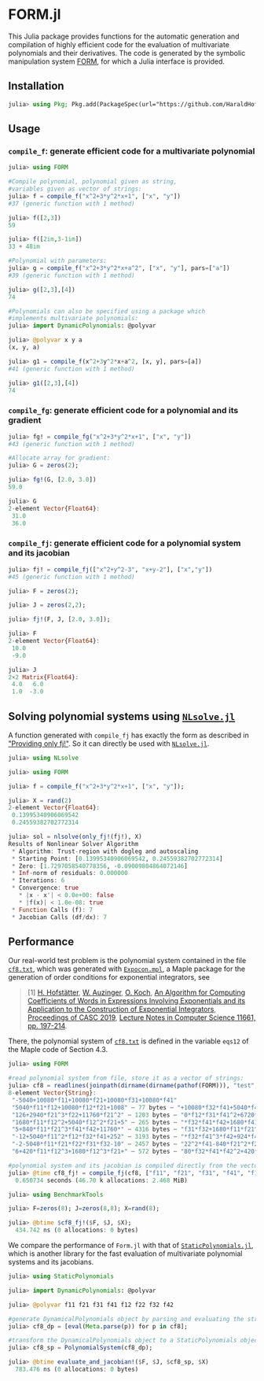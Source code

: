 # FORM.jl

This Julia package provides functions for the automatic generation and compilation
of highly efficient code for the evaluation of multivariate polynomials
and their derivatives.
The code is generated by the symbolic manipulation system
[FORM](https://github.com/vermaseren/form),
for which a Julia interface is provided.

## Installation
```julia
julia> using Pkg; Pkg.add(PackageSpec(url="https://github.com/HaraldHofstaetter/FORM.jl"))
```

## Usage
### `compile_f`: generate efficient code for a multivariate polynomial

```julia
julia> using FORM

#Compile polynomial, polynomial given as string,
#variables given as vector of strings:
julia> f = compile_f("x^2+3*y^2*x+1", ["x", "y"])
#37 (generic function with 1 method)

julia> f([2,3])
59

julia> f([2im,3-1im])
33 + 48im

#Polynomial with parameters:
julia> g = compile_f("x^2+3*y^2*x+a^2", ["x", "y"], pars=["a"])
#39 (generic function with 1 method)

julia> g([2,3],[4])
74

#Polynomials can also be specified using a package which
#implements multivariate polynomials:
julia> import DynamicPolynomials: @polyvar

julia> @polyvar x y a
(x, y, a)

julia> g1 = compile_f(x^2+3y^2*x+a^2, [x, y], pars=[a])
#41 (generic function with 1 method)

julia> g1([2,3],[4])
74
```

### `compile_fg`: generate efficient code for a polynomial and its gradient
```julia
julia> fg! = compile_fg("x^2+3*y^2*x+1", ["x", "y"])
#43 (generic function with 1 method)

#Allocate array for gradient:
julia> G = zeros(2);

julia> fg!(G, [2.0, 3.0])
59.0

julia> G
2-element Vector{Float64}:
 31.0
 36.0
```
### `compile_fj`: generate efficient code for a polynomial system and its jacobian
```julia
julia> fj! = compile_fj(["x^2+y^2-3", "x+y-2"], ["x","y"])
#45 (generic function with 1 method)

julia> F = zeros(2);

julia> J = zeros(2,2);

julia> fj!(F, J, [2.0, 3.0]);

julia> F
2-element Vector{Float64}:
 10.0
 -9.0

julia> J
2×2 Matrix{Float64}:
 4.0   6.0
 1.0  -3.0
```

## Solving polynomial systems using [`NLsolve.jl`](https://github.com/JuliaNLSolvers/NLsolve.jl)
A function generated with `compile_fj` has exactly the form as described in ["Providing only fj!"](https://github.com/JuliaNLSolvers/NLsolve.jl#providing-only-fj).
So it can directly be used with [`NLsolve.jl`](https://github.com/JuliaNLSolvers/NLsolve.jl).
```julia
julia> using NLsolve

julia> using FORM

julia> f = compile_f("x^2+3*y^2*x+1", ["x", "y"]);

julia> X = rand(2)
2-element Vector{Float64}:
 0.13995340906069542
 0.24559382702772314

julia> sol = nlsolve(only_fj!(fj!), X)
Results of Nonlinear Solver Algorithm
 * Algorithm: Trust-region with dogleg and autoscaling
 * Starting Point: [0.13995340906069542, 0.24559382702772314]
 * Zero: [1.7297058540778356, -0.09009804864072146]
 * Inf-norm of residuals: 0.000000
 * Iterations: 6
 * Convergence: true
   * |x - x'| < 0.0e+00: false
   * |f(x)| < 1.0e-08: true
 * Function Calls (f): 7
 * Jacobian Calls (df/dx): 7


``` 

## Performance 
Our real-world test problem is the polynomial system contained in the 
file [`cf8.txt`](https://github.com/HaraldHofstaetter/FORM.jl/blob/master/test/cf8.txt),
which was 
generated with [`Expocon.mpl`](https://github.com/HaraldHofstaetter/Expocon.mpl), a Maple package for the generation of order conditions for exponential integrators, see
>[1] [H. Hofstätter](http://www.harald-hofstaetter.at), [W. Auzinger](http://www.asc.tuwien.ac.at/~winfried), [O. Koch](http://othmar-koch.org), [An Algorithm for Computing Coefficients of Words in Expressions Involving Exponentials and its Application to the Construction of Exponential Integrators](https://arxiv.org/pdf/1912.01399), [Proceedings of CASC 2019](http://www.casc.cs.uni-bonn.de/2019/), [Lecture Notes in Computer Science 11661, pp. 197-214](https://doi.org/10.1007/978-3-030-26831-2_14).

There, the polynomial system of [`cf8.txt`](https://github.com/HaraldHofstaetter/FORM.jl/blob/master/test/cf8.txt) is 
defined in the variable `eqs12` of the Maple code of Section 4.3.
```julia
julia> using FORM

#read polynomial system from file, store it as a vector of strings:
julia> cf8 = readlines(joinpath(dirname(dirname(pathof(FORM))), "test", "cf8.txt"))
8-element Vector{String}:
 "-5040+10080*f11+10080*f21+10080*f31+10080*f41"
 "5040*f11*f12+10080*f12*f21+1008" ⋯ 77 bytes ⋯ "+10080*f32*f41+5040*f41*f42+840"
 "126+2940*f21^3*f22+11760*f21^2" ⋯ 1203 bytes ⋯ "0*f12*f31*f41^2+6720*f12*f41^3"
 "1680*f11*f12^2+5040*f12^2*f21+5" ⋯ 265 bytes ⋯ "*f32*f41*f42+1680*f41*f42^2-84"
 "5+840*f11*f21^3*f41*f42+11760*" ⋯ 4316 bytes ⋯ "f31*f32+1680*f11*f21^3*f32*f41"
 "-12+5040*f11^2*f12*f32*f41+252" ⋯ 3193 bytes ⋯ "*f32*f41^3*f42+924*f41^3*f42^2"
 "-2-5040*f11*f21*f22*f31*f32-10" ⋯ 2457 bytes ⋯ "22^2*f41-840*f21^2*f22*f31*f32"
 "6+420*f11*f12^3+1680*f12^3*f21+" ⋯ 572 bytes ⋯ "80*f32*f41*f42^2+420*f41*f42^3"

#polynomial system and its jacobian is compiled directly from the vector of strings:
julia> @time cf8_fj! = compile_fj(cf8, ["f11", "f21", "f31", "f41", "f12", "f22", "f32", "f42"]);
  0.650734 seconds (46.70 k allocations: 2.468 MiB)

julia> using BenchmarkTools

julia> F=zeros(8); J=zeros(8,8); X=rand(8);

julia> @btime $cf8_fj!($F, $J, $X);
  434.742 ns (0 allocations: 0 bytes)
```

We compare the performance of `Form.jl` with that of [`StaticPolynomials.jl`](https://github.com/JuliaAlgebra/StaticPolynomials.jl),
which is another library for the fast evaluation of multivariate polynomial systems and its jacobians.

```julia
julia> using StaticPolynomials

julia> import DynamicPolynomials: @polyvar

julia> @polyvar f11 f21 f31 f41 f12 f22 f32 f42

#generate DynamicalPolynomials object by parsing and evaluating the strings in cf8:
julia> cf8_dp = [eval(Meta.parse(p)) for p in cf8];

#transform the DynamicalPolynomials object to a StaticPolynomials object:
julia> cf8_sp = PolynomialSystem(cf8_dp);

julia> @btime evaluate_and_jacobian!($F, $J, $cf8_sp, $X)
  783.476 ns (0 allocations: 0 bytes)
```
